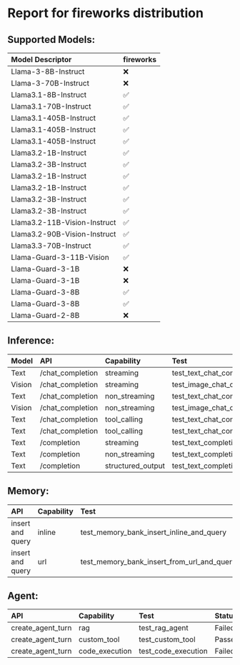 # Report for fireworks distribution

## Supported Models: 
| Model Descriptor | fireworks |
|:---|:---|
| Llama-3-8B-Instruct | ❌ |
| Llama-3-70B-Instruct | ❌ |
| Llama3.1-8B-Instruct | ✅ |
| Llama3.1-70B-Instruct | ✅ |
| Llama3.1-405B-Instruct | ✅ |
| Llama3.1-405B-Instruct | ✅ |
| Llama3.1-405B-Instruct | ✅ |
| Llama3.2-1B-Instruct | ✅ |
| Llama3.2-3B-Instruct | ✅ |
| Llama3.2-1B-Instruct | ✅ |
| Llama3.2-1B-Instruct | ✅ |
| Llama3.2-3B-Instruct | ✅ |
| Llama3.2-3B-Instruct | ✅ |
| Llama3.2-11B-Vision-Instruct | ✅ |
| Llama3.2-90B-Vision-Instruct | ✅ |
| Llama3.3-70B-Instruct | ✅ |
| Llama-Guard-3-11B-Vision | ✅ |
| Llama-Guard-3-1B | ❌ |
| Llama-Guard-3-1B | ❌ |
| Llama-Guard-3-8B | ✅ |
| Llama-Guard-3-8B | ✅ |
| Llama-Guard-2-8B | ❌ |

## Inference: 
| Model | API | Capability | Test | Status |
|:----- |:-----|:-----|:-----|:-----|
| Text | /chat_completion | streaming | test_text_chat_completion_streaming | Passed |
| Vision | /chat_completion | streaming | test_image_chat_completion_streaming | Passed |
| Text | /chat_completion | non_streaming | test_text_chat_completion_non_streaming | Passed |
| Vision | /chat_completion | non_streaming | test_image_chat_completion_non_streaming | Passed |
| Text | /chat_completion | tool_calling | test_text_chat_completion_with_tool_calling_and_streaming | Passed |
| Text | /chat_completion | tool_calling | test_text_chat_completion_with_tool_calling_and_non_streaming | Passed |
| Text | /completion | streaming | test_text_completion_streaming | Passed |
| Text | /completion | non_streaming | test_text_completion_non_streaming | Passed |
| Text | /completion | structured_output | test_text_completion_structured_output | Passed |

## Memory: 
| API | Capability | Test | Status |
|:-----|:-----|:-----|:-----|
| insert and query | inline | test_memory_bank_insert_inline_and_query | Error |
| insert and query | url | test_memory_bank_insert_from_url_and_query | Failed |

## Agent: 
| API | Capability | Test | Status |
|:-----|:-----|:-----|:-----|
| create_agent_turn | rag | test_rag_agent | Failed |
| create_agent_turn | custom_tool | test_custom_tool | Passed |
| create_agent_turn | code_execution | test_code_execution | Failed |